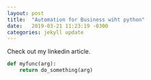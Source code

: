 ```yaml
---
layout: post
title:  "Automation for Business wiht python"
date:   2019-03-21 11:23:19 -0300
categories: jekyll update
---
```


Check out my linkedin article.

~~~ python
def myfunc(arg):
    return do_something(arg)
~~~

[jekyll-docs]: https://jekyllrb.com/docs/home
[jekyll-gh]:   https://github.com/jekyll/jekyll
[jekyll-talk]: https://talk.jekyllrb.com/
